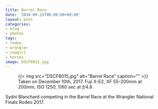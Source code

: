 ```yaml
---
title: Barrel Race
date: '2018-09-25T00:00:00+00:00'
layout: post
categories:
- blog
- photos
tags:
- rodeo
- wrangler
- cowgirl
- horses
image: DSCF8015.jpg
---
```


<figure class="photo photo--wide">
  {{< img src="DSCF8015.jpg" alt="Barrel Race" caption="" >}}

  <figcaption>Taken on December 10th, 2017. Fuji X-E2, XF 55-200mm at 200mm, ISO 1250, 1/60 sec at ƒ/4.8</figcaption>
</figure>

Sydni Blanchard competing in the Barrel Race at the Wrangler National Finals
Rodeo 2017.





